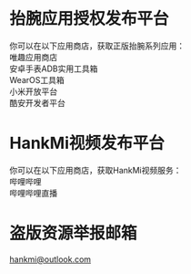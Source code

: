 # 抬腕应用授权发布平台
你可以在以下应用商店，获取正版抬腕系列应用：  
唯趣应用商店  
安卓手表ADB实用工具箱  
WearOS工具箱  
小米开放平台  
酷安开发者平台  

# HankMi视频发布平台
你可以在以下应用商店，获取HankMi视频服务：  
哔哩哔哩  
哔哩哔哩直播

# 盗版资源举报邮箱
hankmi@outlook.com
